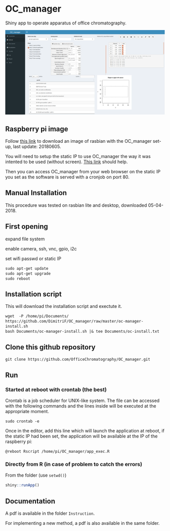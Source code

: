 OC_manager
===========

Shiny app to operate apparatus of office chromatography.

![OC_manager screenshot](OC_manager.png)

## Raspberry pi image

Follow [this link](https://jlubox.uni-giessen.de/dl/fiDjBMz6WyeJb9iZBq69QdxE/OC_manager_rpi_JLU-Box_Dimitri.zip) to download an image of rasbian with the OC_manager set-up, last update: 20180605.

You will need to setup the static IP to use OC_manager the way it was intented to be used (without screen). [This link](https://raspberrypi.stackexchange.com/questions/37920/how-do-i-set-up-networking-wifi-static-ip-address) should help.

Then you can access OC_manager from your web browser on the static IP you set as the software is served with a cronjob on port 80.

## Manual Installation

This procedure was tested on rasbian lite and desktop, downloaded 05-04-2018.

## First opening

expand file system

enable camera, ssh, vnc, gpio, i2c

set wifi passwd or static IP

```
sudo apt-get update
sudo apt-get upgrade
sudo reboot
```

## Installation script

This will download the installation script and exectute it.

```
wget  -P /home/pi/Documents/ https://github.com/DimitriF/OC_manager/raw/master/oc-manager-install.sh
bash Documents/oc-manager-install.sh |& tee Documents/oc-install.txt
```


## Clone this github repository

```
git clone https://github.com/OfficeChromatography/OC_manager.git
```

## Run

### Started at reboot with crontab (the best)

Crontab is a job scheduler for UNIX-like system. The file can be accessed with the following commands and the lines inside will be executed at the appropriate moment.

```
sudo crontab -e
```

Once in the editor, add this line which will launch the application at reboot, if the static IP had been set, the application will be available at the IP of the raspberry pi:

```
@reboot Rscript /home/pi/OC_manager/app_exec.R
```

### Directly from R (in case of problem to catch the errors)

From the folder (use `setwd()`) 

```r
shiny::runApp()
```

## Documentation

A pdf is available in the folder ```Instruction```.

For implementing a new method, a pdf is also available in the same folder.

